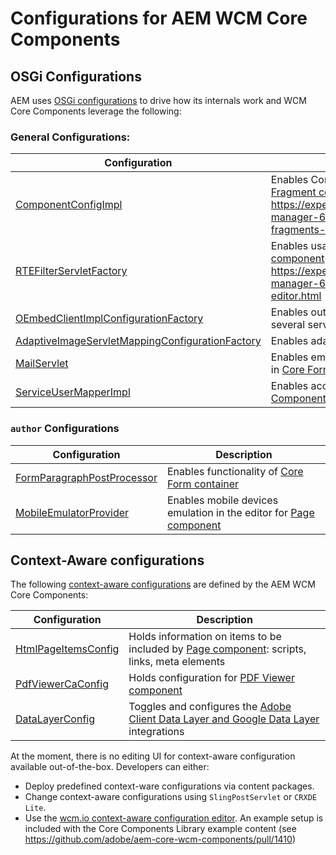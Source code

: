 # Configurations for AEM WCM Core Components

## OSGi Configurations

AEM uses [OSGi configurations](https://experienceleague.adobe.com/docs/experience-manager-65/deploying/configuring/configuring-osgi.html) to drive how its internals work and WCM Core Components leverage the following:

### General Configurations:

| Configuration | Description |
|---|---|
| [ComponentConfigImpl](config/src/content/jcr_root/apps/core/wcm/config/com.adobe.cq.dam.cfm.impl.component.ComponentConfigImpl-core-comp-v1.config) | Enables Content Fragment management for [Content Fragment component](content/src/content/jcr_root/apps/core/wcm/components/contentfragment/v1/contentfragment). Reference documentation: https://experienceleague.adobe.com/docs/experience-manager-65/developing/extending-aem/content-fragments-config-components-rendering.html |
| [RTEFilterServletFactory](config/src/content/jcr_root/apps/core/wcm/config/com.adobe.cq.ui.wcm.commons.internal.servlets.rte.RTEFilterServletFactory.amended-core-components.config) | Enables usage of RTE (Rich Text Editor) with [Text component](content/src/content/jcr_root/apps/core/wcm/components/text/v2/text). Reference documentation: https://experienceleague.adobe.com/docs/experience-manager-65/administering/operations/rich-text-editor.html |
| [OEmbedClientImplConfigurationFactory](config/src/content/jcr_root/apps/core/wcm/config/com.adobe.cq.wcm.core.components.internal.services.embed.OEmbedClientImplConfigurationFactory-*.config) | Enables out-of-the-box OEmbed configurations for several services, with [Embed component](content/src/content/jcr_root/apps/core/wcm/components/embed/v1/embed) |
| [AdaptiveImageServletMappingConfigurationFactory](config/src/content/jcr_root/apps/core/wcm/config/com.adobe.cq.wcm.core.components.internal.servlets.AdaptiveImageServletMappingConfigurationFactory-*.config) | Enables adaptive image support for [Image component](content/src/content/jcr_root/apps/core/wcm/components/image/v2/image) |
| [MailServlet](config/src/content/jcr_root/apps/core/wcm/config/com.day.cq.wcm.foundation.forms.impl.MailServlet-core-components.config) | Enables email support for user-submitted information in [Core Form container](content/src/content/jcr_root/apps/core/wcm/components/form/container/v2/container) |
| [ServiceUserMapperImpl](config/src/content/jcr_root/apps/core/wcm/config/org.apache.sling.serviceusermapping.impl.ServiceUserMapperImpl.amended-componentsservice.config) | Enables access rights for [ClientLibraries](bundles/core/src/main/java/com/adobe/cq/wcm/core/components/models/ClientLibraries.java) and [ComponentFiles](bundles/core/src/main/java/com/adobe/cq/wcm/core/components/models/ComponentFiles.java) helpers |

### `author` Configurations
| Configuration | Description |
|---|---|
| [FormParagraphPostProcessor](config/src/content/jcr_root/apps/core/wcm/config.author/com.day.cq.wcm.foundation.forms.impl.FormParagraphPostProcessor-core-components.config) | Enables functionality of [Core Form container](content/src/content/jcr_root/apps/core/wcm/components/form/container/v2/container) |
| [MobileEmulatorProvider](config/src/content/jcr_root/apps/core/wcm/config.author/com.day.cq.wcm.mobile.core.impl.MobileEmulatorProvider-core-components.config) | Enables mobile devices emulation in the editor for [Page component](content/src/content/jcr_root/apps/core/wcm/components/page/v3/page) |

## Context-Aware configurations

The following [context-aware configurations](https://sling.apache.org/documentation/bundles/context-aware-configuration/context-aware-configuration.html) are defined by the AEM WCM Core Components:

| Configuration | Description |
|---|---|
| [HtmlPageItemsConfig](bundles/core/src/main/java/com/adobe/cq/wcm/core/components/config/HtmlPageItemsConfig.java) | Holds information on items to be included by [Page component](content/src/content/jcr_root/apps/core/wcm/components/page/v3/page): scripts, links, meta elements |
| [PdfViewerCaConfig](bundles/core/src/main/java/com/adobe/cq/wcm/core/components/internal/services/CaConfigReferenceProvider.java) | Holds configuration for [PDF Viewer component](content/src/content/jcr_root/apps/core/wcm/components/pdfviewer/v1/pdfviewer) |
| [DataLayerConfig](bundles/core/src/main/java/com/adobe/cq/wcm/core/components/internal/DataLayerConfig.java) | Toggles and configures the [Adobe Client Data Layer and Google Data Layer](https://github.com/adobe/adobe-client-data-layer) integrations |

At the moment, there is no editing UI for context-aware configuration available out-of-the-box. Developers can either:

* Deploy predefined context-ware configurations via content packages.
* Change context-aware configurations using `SlingPostServlet` or `CRXDE Lite`.
* Use the [wcm.io context-aware configuration editor](https://wcm.io/caconfig/editor/). An example setup is included with the Core Components Library example content (see https://github.com/adobe/aem-core-wcm-components/pull/1410)
